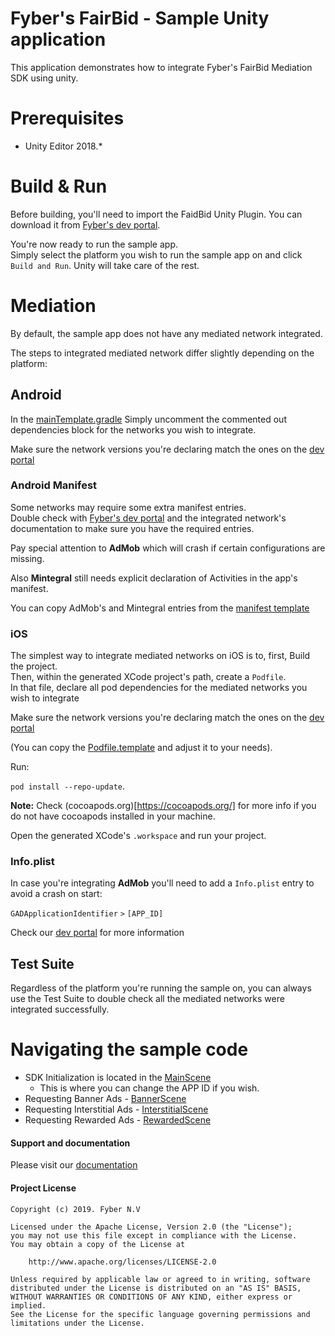Fyber's FairBid - Sample Unity application
============================================
This application demonstrates how to integrate Fyber's FairBid Mediation SDK using unity.

# Prerequisites

* Unity Editor 2018.*

# Build & Run

Before building, you'll need to import the FaidBid Unity Plugin.
You can download it from [Fyber's dev portal](https://dev-unity.fyber.com/docs/integration).

You're now ready to run the sample app.  
Simply select the platform you wish to run the sample app on and click `Build and Run`. Unity will take care of the rest.


# Mediation

By default, the sample app does not have any mediated network integrated.

The steps to integrated mediated network differ slightly depending on the platform:

## Android

In the [mainTemplate.gradle](https://github.com/Heyzap/fairbid-sample-app-unity/blob/master/Assets/Plugins/Android/mainTemplate.gradle) Simply uncomment the commented out dependencies block for the networks you wish to integrate.

Make sure the network versions you're declaring match the ones on the [dev portal](https://fyber-mediation.fyber.com/docs/supported-networks)

### Android Manifest

Some networks may require some extra manifest entries.  
Double check with [Fyber's dev portal](https://fyber-mediation.fyber.com/docs/integrating-mediation) and the integrated network's documentation to make sure you have the required entries.

Pay special attention to **AdMob** which will crash if certain configurations are missing.

Also **Mintegral** still needs explicit declaration of Activities in the app's manifest.

You can copy AdMob's and Mintegral entries from the [manifest template](https://github.com/Heyzap/fairbid-sample-app-unity/blob/master/AndroidManifest.xml.template)


### iOS

The simplest way to integrate mediated networks on iOS is to, first, Build the project.  
Then, within the generated XCode project's path, create a `Podfile`.  
In that file, declare all pod dependencies for the mediated networks you wish to integrate

Make sure the network versions you're declaring match the ones on the [dev portal](https://fyber-mediation.fyber.com/docs/supported-networks)

(You can copy the [Podfile.template](https://github.com/Heyzap/fairbid-sample-app-unity/blob/master/Podfile.template) and adjust it to your needs).


Run:   

`pod install --repo-update`.  

**Note:** Check (cocoapods.org)[https://cocoapods.org/] for more info if you do not have cocoapods installed in your machine.


Open the generated XCode's `.workspace` and run your project.

### Info.plist

In case you're integrating **AdMob** you'll need to add a `Info.plist` entry to avoid a crash on start:


`GADApplicationIdentifier` `>` `[APP_ID]` 

Check our [dev portal](https://fyber-mediation.fyber.com/docs/admob#infoplist) for more information

## Test Suite

Regardless of the platform you're running the sample on, you can always use the Test Suite to double check all the mediated networks were integrated successfully.


# Navigating the sample code

* SDK Initialization is located in the [MainScene](https://github.com/Heyzap/fairbid-sample-app-unity/blob/master/Assets/Scenes/MainScene.cs)
  * This is where you can change the APP ID if you wish.
* Requesting Banner Ads - [BannerScene](https://github.com/Heyzap/fairbid-sample-app-unity/blob/master/Assets/Scenes/BannerScene.cs)
* Requesting Interstitial Ads - [InterstitialScene](https://github.com/Heyzap/fairbid-sample-app-unity/blob/master/Assets/Scenes/InterstitialScene.cs)
* Requesting Rewarded Ads - [RewardedScene](https://github.com/Heyzap/fairbid-sample-app-unity/blob/master/Assets/Scenes/RewardedScene.cs)

#### Support and documentation

Please visit our [documentation](https://dev-unity.fyber.com/docs)

#### Project License

    Copyright (c) 2019. Fyber N.V
    
    Licensed under the Apache License, Version 2.0 (the "License");
    you may not use this file except in compliance with the License.
    You may obtain a copy of the License at
    
        http://www.apache.org/licenses/LICENSE-2.0
         
    Unless required by applicable law or agreed to in writing, software
    distributed under the License is distributed on an "AS IS" BASIS,
    WITHOUT WARRANTIES OR CONDITIONS OF ANY KIND, either express or implied.
    See the License for the specific language governing permissions and
    limitations under the License.

